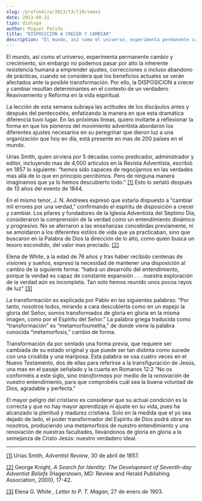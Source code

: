 ```yaml
---
slug: /profundiza/2013/t3/l10/tema1
date: 2013-08-31
tipo: dialoga
author: Miguel Patiño
title: "DISPOSICION A CRECER Y CAMBIAR"
description: "El mundo, así como el universo, experimenta permanente cambio y crecimiento,  sin embargo no podemos pasar por alto la inherente resistencia humana a  emprender ajustes, correcciones o incluso abandono de prácticas, cuando se  considera que los beneficios actuales se verán afe..."
---
```


El mundo, así como el universo, experimenta permanente cambio y crecimiento, sin embargo no podemos pasar por alto la inherente resistencia humana a emprender ajustes, correcciones o incluso abandono de prácticas, cuando se considera que los beneficios actuales se verán afectados ante la posible transformación. Por ello, la DISPOSICION a crecer y cambiar resultan determinantes en el contexto de un verdadero Reavivamiento y Reforma en la vida espiritual.

La lección de esta semana subraya las actitudes de los discípulos antes y después del pentecostés, enfatizando la manera en que esta dramática diferencia tuvo lugar. En las próximas líneas, quiero invitarte a reflexionar la forma en que los pioneros del movimiento adventista abordaron los diferentes ajustes necesarios en su peregrinar que dieron luz a una organización que hoy en día, está presente en mas de 200 países en el mundo.

Urías Smith, quien sirviera por 5 décadas como predicador, administrador y editor, incluyendo mas de 4,000 artículos en la Revista Adventista, escribió en 1857 lo siguiente: “hemos sido capaces de regocijarnos en las verdades mas allá de lo que en principio percibimos. Pero de ninguna manera imaginamos que ya lo hemos descubierto todo.” [[1]](#_ftn1 "") Esto lo señaló después de 13 años del evento de 1844.

En el mismo tenor, J. N. Andrews expresó que estaría dispuesto a “cambiar mil errores por una verdad,” confirmando el espíritu de disposición a crecer y cambiar. Los pilares y fundadores de la Iglesia Adventista del Séptimo Día, consideraron la comprensión de la verdad como un entendimiento dinámico y progresivo. No se aferraron a las enseñanzas concebidas previamente, ni se amoldaron a los diferentes estilos de vida que ya practicaban, sino que buscaron en la Palabra de Dios la dirección de lo alto, como quien busca un tesoro escondido, del valor mas preciado. [[2]](#_ftn2 "")

Elena de White, a la edad de 76 años y tras haber recibido centenas de visiones y sueños, expresó la necesidad de mantener una disposición al cambio de la siguiente forma: “habrá un desarrollo del entendimiento, porque la verdad es capaz de constante expansión . . . nuestra exploración de la verdad aún es incompleta. Tan solo hemos reunido unos pocos rayos de luz” [[3]](#_ftn3 "")

La transformación es explicada por Pablo en las siguientes palabras: “Por tanto, nosotros todos, mirando a cara descubierta como en un espejo la gloria del Señor, somos transformados de gloria en gloria en la misma imagen, como por el Espíritu del Señor.” La palabra griega traducida como “transformación” es “metamorfoumetha,” de donde viene la palabra conocida “metamorfosis,” cambio de forma.

Transformación da por sentado una forma previa, que requiere ser cambiada de su estado original y que puede ser tan distinta como sucede con una crisálida y una mariposa. Esta palabra se usa cuatro veces en el Nuevo Testamento, dos de ellas para referirse a la transfiguración de Jesús, una mas en el pasaje señalado y la cuarta en Romanos 12:2 “No os conforméis a este siglo, sino _transformaos_ por medio de la _renovación_ de vuestro entendimiento, para que comprobéis cuál sea la buena voluntad de Dios, agradable y perfecta.”

El mayor peligro del cristiano es considerar que su actual condición es la correcta y que no hay mayor aprendizaje ni ajuste en su vida, pues ha alcanzado la plenitud y madurez cristiana. Solo en la medida que el yo sea dejado de lado, el poder transformador del Espíritu de Dios podrá obrar en nosotros, produciendo una metamorfosis de nuestro entendimiento y una renovación de nuestras facultades, llevándonos de gloria en gloria a la semejanza de Cristo Jesús: nuestro verdadero ideal.

* * *

[[1]](#_ftnref1 "") Urias Smith, _Adventist Review_, 30 de abril de 1857.

[[2]](#_ftnref2 "") George Knight, _A Search for Identity: The Development of Seventh-day Adventist Beliefs_ (Hagerstown, MD: Review and Herald Publishing Association, 2000), 17-42.

[[3]](#_ftnref3 "") Elena G. White _, Letter to P. T. Magan_, 27 de enero de 1903.
